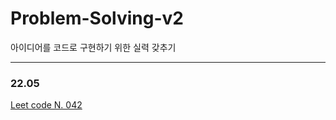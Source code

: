 # Problem-Solving-v2

아이디어를 코드로 구현하기 위한 실력 갖추기 

---
### 22.05 </br>
[Leet code N. 042](https://github.com/hayeong0/Problem-Solving-v2/blob/master/LeetCode/Hard/42.py) 
